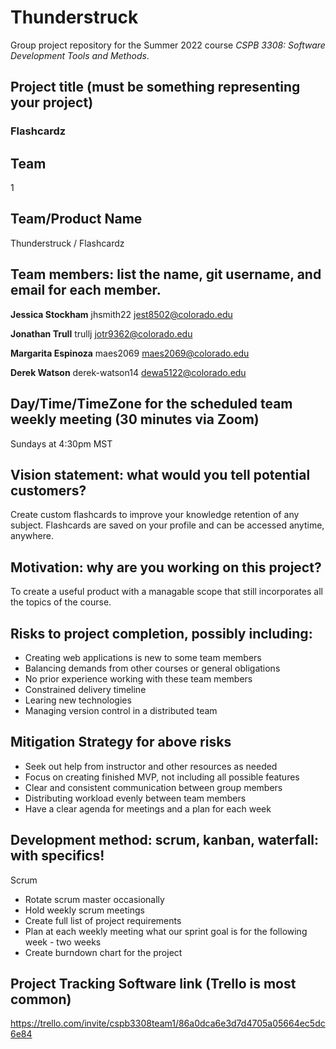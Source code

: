 # Thunderstruck
Group project repository for the Summer 2022 course *CSPB 3308: Software Development Tools and Methods*.

## Project title (must be something representing your project)
### Flashcardz

## Team #
1

## Team/Product Name
Thunderstruck / Flashcardz

## Team members: list the name, git username, and email for each member.

**Jessica Stockham**
jhsmith22
jest8502@colorado.edu

**Jonathan Trull**
trullj
jotr9362@colorado.edu

**Margarita Espinoza**
maes2069
maes2069@colorado.edu

**Derek Watson**
derek-watson14
dewa5122@colorado.edu

## Day/Time/TimeZone for the scheduled team weekly meeting (30 minutes via Zoom)
Sundays at 4:30pm MST 

## Vision statement: what would you tell potential customers?
Create custom flashcards to improve your knowledge retention of any subject. Flashcards are saved on your profile and can be accessed anytime, anywhere.

## Motivation: why are you working on this project?
To create a useful product with a managable scope that still incorporates all the topics of the course.

## Risks to project completion, possibly including:
- Creating web applications is new to some team members
- Balancing demands from other courses or general obligations
- No prior experience working with these team members
- Constrained delivery timeline
- Learing new technologies
- Managing version control in a distributed team

## Mitigation Strategy for above risks
- Seek out help from instructor and other resources as needed
- Focus on creating finished MVP, not including all possible features
- Clear and consistent communication between group members
- Distributing workload evenly between team members
- Have a clear agenda for meetings and a plan for each week 

## Development method: scrum, kanban, waterfall: with specifics!
Scrum
- Rotate scrum master occasionally
- Hold weekly scrum meetings
- Create full list of project requirements
- Plan at each weekly meeting what our sprint goal is for the following week - two weeks
- Create burndown chart for the project

## Project Tracking Software link (Trello is most common)
https://trello.com/invite/cspb3308team1/86a0dca6e3d7d4705a05664ec5dc6e84

